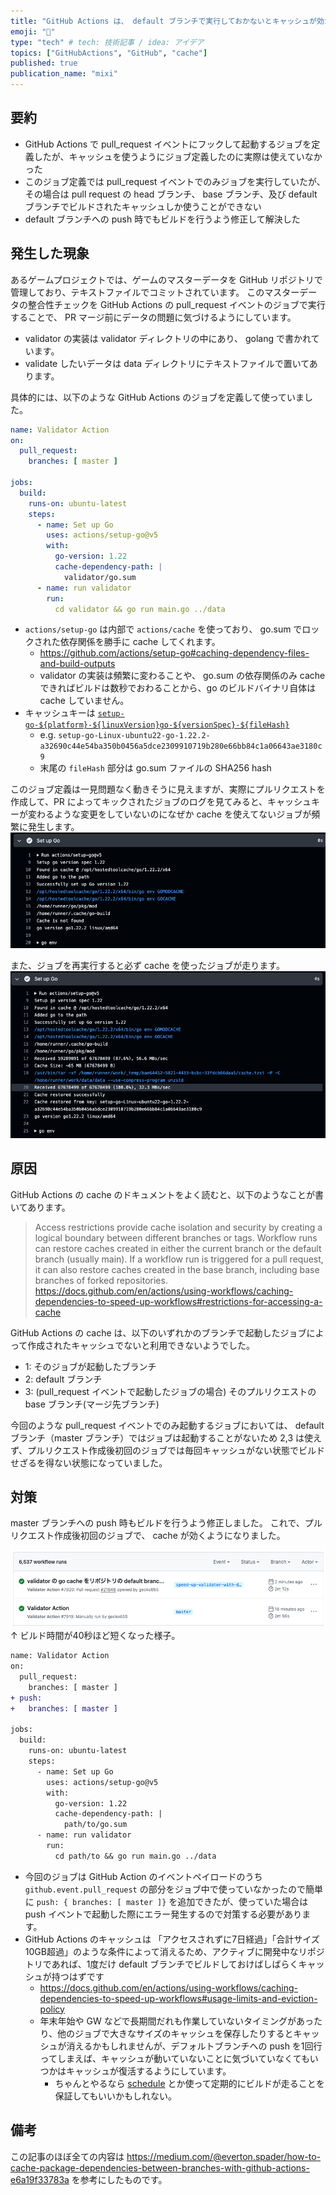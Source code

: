 ```yaml
---
title: "GitHub Actions は、 default ブランチで実行しておかないとキャッシュが効かないことがある"
emoji: "🤖"
type: "tech" # tech: 技術記事 / idea: アイデア
topics: ["GitHubActions", "GitHub", "cache"]
published: true
publication_name: "mixi"
---
```


## 要約
- GitHub Actions で pull_request イベントにフックして起動するジョブを定義したが、キャッシュを使うようにジョブ定義したのに実際は使えていなかった
- このジョブ定義では pull_request イベントでのみジョブを実行していたが、その場合は pull request の head ブランチ、 base ブランチ、及び default ブランチでビルドされたキャッシュしか使うことができない
- default ブランチへの push 時でもビルドを行うよう修正して解決した

## 発生した現象
あるゲームプロジェクトでは、ゲームのマスターデータを GitHub リポジトリで管理しており、テキストファイルでコミットされています。
このマスターデータの整合性チェックを GitHub Actions の pull_request イベントのジョブで実行することで、 PR マージ前にデータの問題に気づけるようにしています。

- validator の実装は validator ディレクトリの中にあり、 golang で書かれています。
- validate したいデータは data ディレクトリにテキストファイルで置いてあります。

具体的には、以下のような GitHub Actions のジョブを定義して使っていました。

```yml
name: Validator Action
on:
  pull_request:
    branches: [ master ]

jobs:
  build:
    runs-on: ubuntu-latest
    steps:
      - name: Set up Go
        uses: actions/setup-go@v5
        with:
          go-version: 1.22
          cache-dependency-path: |
            validator/go.sum
      - name: run validator
        run:
          cd validator && go run main.go ../data
```
- `actions/setup-go` は内部で `actions/cache` を使っており、 go.sum でロックされた依存関係を勝手に cache してくれます。
    - https://github.com/actions/setup-go#caching-dependency-files-and-build-outputs
    - validator の実装は頻繁に変わることや、 go.sum の依存関係のみ cache できればビルドは数秒でおわることから、go のビルドバイナリ自体は cache していません。
- キャッシュキーは [`setup-go-${platform}-${linuxVersion}go-${versionSpec}-${fileHash}`](https://github.com/actions/setup-go/blob/cdcb36043654635271a94b9a6d1392de5bb323a7/src/cache-restore.ts#L34)
    - e.g. `setup-go-Linux-ubuntu22-go-1.22.2-a32690c44e54ba350b0456a5dce2309910719b280e66bb84c1a06643ae3180c9`
    - 末尾の `fileHash` 部分は go.sum ファイルの SHA256 hash

このジョブ定義は一見問題なく動きそうに見えますが、実際にプルリクエストを作成して、PR によってキックされたジョブのログを見てみると、キャッシュキーが変わるような変更をしていないのになぜか cache を使えてないジョブが頻繁に発生します。
![](/images/build-github-action-workflow-on-default-branch/1.png)

また、ジョブを再実行すると必ず cache を使ったジョブが走ります。
![](/images/build-github-action-workflow-on-default-branch/2.png)

## 原因
GitHub Actions の cache のドキュメントをよく読むと、以下のようなことが書いてあります。

> Access restrictions provide cache isolation and security by creating a logical boundary between different branches or tags. Workflow runs can restore caches created in either the current branch or the default branch (usually main). If a workflow run is triggered for a pull request, it can also restore caches created in the base branch, including base branches of forked repositories.
https://docs.github.com/en/actions/using-workflows/caching-dependencies-to-speed-up-workflows#restrictions-for-accessing-a-cache

GitHub Actions の cache は、以下のいずれかのブランチで起動したジョブによって作成されたキャッシュでないと利用できないようでした。
- 1: そのジョブが起動したブランチ
- 2: default ブランチ
- 3: (pull_request イベントで起動したジョブの場合) そのプルリクエストの base ブランチ(マージ先ブランチ)

今回のような pull_request イベントでのみ起動するジョブにおいては、 default ブランチ（master ブランチ）ではジョブは起動することがないため 2,3 は使えず、プルリクエスト作成後初回のジョブでは毎回キャッシュがない状態でビルドせざるを得ない状態になっていました。

## 対策
master ブランチへの push 時もビルドを行うよう修正しました。
これで、プルリクエスト作成後初回のジョブで、 cache が効くようになりました。

![](/images/build-github-action-workflow-on-default-branch/3.png)
↑ ビルド時間が40秒ほど短くなった様子。

```diff
name: Validator Action
on:
  pull_request:
    branches: [ master ]
+ push:
+   branches: [ master ]

jobs:
  build:
    runs-on: ubuntu-latest
    steps:
      - name: Set up Go
        uses: actions/setup-go@v5
        with:
          go-version: 1.22
          cache-dependency-path: |
            path/to/go.sum
      - name: run validator
        run:
          cd path/to && go run main.go ../data
```

- 今回のジョブは GitHub Action のイベントペイロードのうち `github.event.pull_request` の部分をジョブ中で使っていなかったので簡単に `push: { branches: [ master ]}` を追加できたが、使っていた場合は push イベントで起動した際にエラー発生するので対策する必要があります。
- GitHub Actions のキャッシュは 「アクセスされずに7日経過」「合計サイズ10GB超過」のような条件によって消えるため、アクティブに開発中なリポジトリであれば、1度だけ default ブランチでビルドしておけばしばらくキャッシュが持つはずです
    - https://docs.github.com/en/actions/using-workflows/caching-dependencies-to-speed-up-workflows#usage-limits-and-eviction-policy
    - 年末年始や GW などで長期間だれも作業していないタイミングがあったり、他のジョブで大きなサイズのキャッシュを保存したりするとキャッシュが消えるかもしれませんが、デフォルトブランチへの push を1回行ってしまえば、キャッシュが動いていないことに気づいていなくてもいつかはキャッシュが復活するようにしています。
      - ちゃんとやるなら [schedule](https://docs.github.com/en/actions/using-workflows/events-that-trigger-workflows#schedule) とか使って定期的にビルドが走ることを保証してもいいかもしれない。

## 備考
この記事のほぼ全ての内容は https://medium.com/@everton.spader/how-to-cache-package-dependencies-between-branches-with-github-actions-e6a19f33783a を参考にしたものです。
